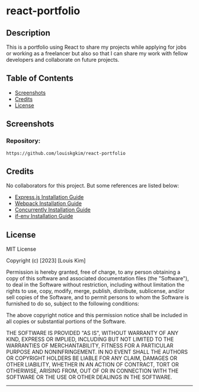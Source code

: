 # react-portfolio

## Description
This is a portfolio using React to share my projects while applying for jobs or working as a freelancer but also so that I can share my work with fellow developers and collaborate on future projects.

## Table of Contents

- [Screenshots](#screenshots)
- [Credits](#credits)
- [License](#license)

## Screenshots



### Repository:
```
https://github.com/louiskgkim/react-portfolio
```


## Credits

No collaborators for this project. But some references are listed below:

- [Express.js Installation Guide](https://expressjs.com/en/starter/installing.html)
- [Webpack Installation Guide](https://www.npmjs.com/package/webpack)
- [Concurrently Installation Guide](https://www.npmjs.com/package/concurrently)
- [if-env Installation Guide](https://www.npmjs.com/package/if-env)


## License

MIT License

Copyright (c) [2023] [Louis Kim]

Permission is hereby granted, free of charge, to any person obtaining a copy
of this software and associated documentation files (the "Software"), to deal
in the Software without restriction, including without limitation the rights
to use, copy, modify, merge, publish, distribute, sublicense, and/or sell
copies of the Software, and to permit persons to whom the Software is
furnished to do so, subject to the following conditions:

The above copyright notice and this permission notice shall be included in all
copies or substantial portions of the Software.

THE SOFTWARE IS PROVIDED "AS IS", WITHOUT WARRANTY OF ANY KIND, EXPRESS OR
IMPLIED, INCLUDING BUT NOT LIMITED TO THE WARRANTIES OF MERCHANTABILITY,
FITNESS FOR A PARTICULAR PURPOSE AND NONINFRINGEMENT. IN NO EVENT SHALL THE
AUTHORS OR COPYRIGHT HOLDERS BE LIABLE FOR ANY CLAIM, DAMAGES OR OTHER
LIABILITY, WHETHER IN AN ACTION OF CONTRACT, TORT OR OTHERWISE, ARISING FROM,
OUT OF OR IN CONNECTION WITH THE SOFTWARE OR THE USE OR OTHER DEALINGS IN THE
SOFTWARE.

---
